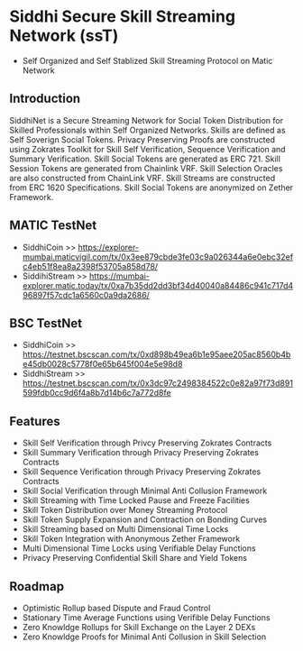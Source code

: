 # Siddhi Secure Skill Streaming Network (ssT)
- Self Organized and Self Stablized Skill Streaming Protocol on Matic Network

## Introduction

SiddhiNet is a Secure Streaming Network for Social Token Distribution for Skilled Professionals within Self Organized Networks. Skills are defined as Self Soverign Social Tokens. Privacy Preserving Proofs are constructed using Zokrates Toolkit for Skill Self Verification, Sequence Verification and Summary Verification. Skill Social Tokens are generated as ERC 721. Skill Session Tokens are generated from Chainlink VRF. Skill Selection Oracles are also constructed from ChainLink VRF. Skill Streams are constructed from ERC 1620 Specifications. Skill Social Tokens are anonymized on Zether Framework. 

## MATIC TestNet
- SiddhiCoin >> https://explorer-mumbai.maticvigil.com/tx/0x3ee879cbde3fe03c9a026344a6e0ebc32efc4eb51f8ea8a2398f53705a858d78/
- SiddihiStream >> https://mumbai-explorer.matic.today/tx/0xa7b35dd2dd3bf34d40040a84486c941c717d496897f57cdc1a6560c0a9da2686/

## BSC TestNet
- SiddhiCoin >> https://testnet.bscscan.com/tx/0xd898b49ea6b1e95aee205ac8560b4be45db0028c5778f0e65b645f004e5e98d8
- SiddhiStream >> https://testnet.bscscan.com/tx/0x3dc97c2498384522c0e82a97f73d891599fdb0cc9d6f4a8b7d14b6c7a772d8fe

## Features
- Skill Self Verification through Privcy Preserving Zokrates Contracts
- Skill Summary Verification through Privacy Preserving Zokrates Contracts
- Skill Sequence Verification through Privacy Preserving Zokrates Contracts
- Skill Social Verification through Minimal Anti Collusion Framework
- Skill Streaming with Time Locked Pause and Freeze Facilities
- Skill Token Distribution over Money Streaming Protocol
- Skill Token Supply Expansion and Contraction on Bonding Curves
- Skill Streaming based on Multi Dimensional Time Locks
- Skill Token Integration with Anonymous Zether Framework
- Multi Dimensional Time Locks using Verifiable Delay Functions
- Privacy Preserving Confidential Skill Share and Yield Tokens

## Roadmap
- Optimistic Rollup based Dispute and Fraud Control
- Stationary Time Average Functions using Verifible Delay Functions 
- Zero Knowldge Rollups for Skill Exchange on the Layer 2 DEXs
- Zero Knowldge Proofs for Minimal Anti Collusion in Skill Selection
